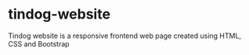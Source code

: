# tindog-website
Tindog website is a responsive frontend web page created using HTML, CSS and Bootstrap 
